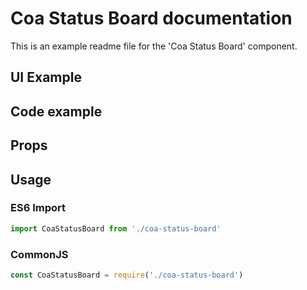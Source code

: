 # Coa Status Board documentation

This is an example readme file for the 'Coa Status Board' component.

## UI Example

<!-- STORY -->

## Code example

<!-- SOURCE -->

## Props

<!-- PROPS -->

## Usage

### ES6 Import
```js
import CoaStatusBoard from './coa-status-board'
```

### CommonJS

```js
const CoaStatusBoard = require('./coa-status-board')
